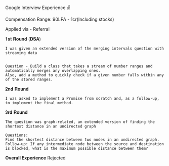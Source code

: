 Google Interview Experience ✌️

Compensation Range: 90LPA - 1cr(Including stocks)

Applied via - Referral


𝟏𝐬𝐭 𝐑𝐨𝐮𝐧𝐝 (𝐃𝐒𝐀)
```
I was given an extended version of the merging intervals question with streaming data 


Question - Build a class that takes a stream of number ranges and automatically merges any overlapping ones.
Also, add a method to quickly check if a given number falls within any of the stored ranges.
```

𝟐𝐧𝐝 𝐑𝐨𝐮𝐧𝐝
```
I was asked to implement a Promise from scratch and, as a follow-up, to implement the final method.
```


𝟑𝐫𝐝 𝐑𝐨𝐮𝐧𝐝 
```
The question was graph-related, an extended version of finding the shortest distance in an undirected graph

Questions:
Find the shortest distance between two nodes in an undirected graph.
Follow-up: If any intermediate node between the source and destination is blocked, what is the maximum possible distance between them?
```


**Overall Experience**
Rejected
